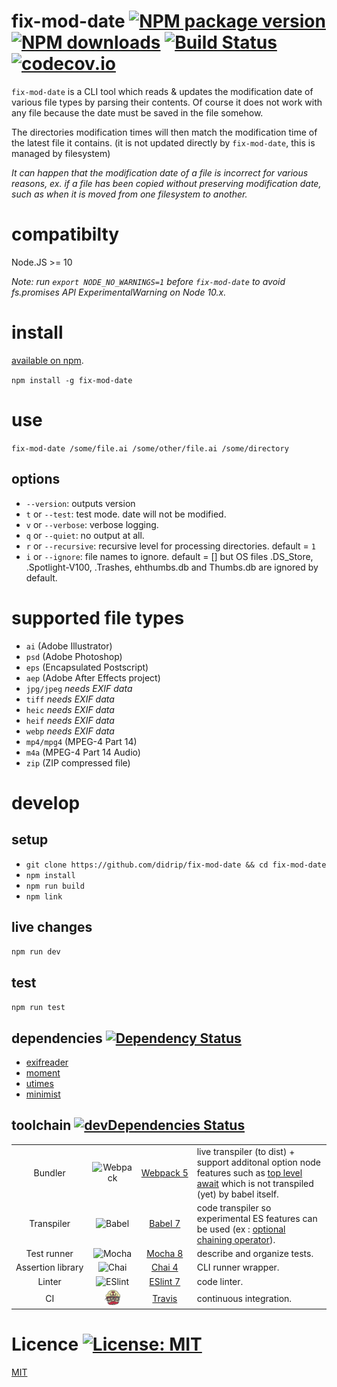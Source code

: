 # fix-mod-date [![NPM package version](https://img.shields.io/npm/v/fix-mod-date.svg?style=flat-square)](https://www.npmjs.com/package/fix-mod-date) [![NPM downloads](https://img.shields.io/npm/dm/fix-mod-date.svg?style=flat-square)](https://www.npmjs.com/package/fix-mod-date) [![Build Status](https://img.shields.io/travis/com/didrip/fix-mod-date/master?style=flat-square)](https://travis-ci.com/didrip/fix-mod-date) [![codecov.io](https://img.shields.io/coveralls/github/didrip/fix-mod-date/master.svg?style=flat-square)](http://codecov.io/github/didrip/fix-mod-date?branch=master)

`fix-mod-date` is a CLI tool which reads & updates the modification date of various file types by parsing their contents. Of course it does not work with any file because the date must be saved in the file somehow.

The directories modification times will then match the modification time of the latest file it contains. (it is not updated directly by `fix-mod-date`, this is managed by filesystem)

*It can happen that the modification date of a file is incorrect for various reasons, ex. if a file has been copied without preserving modification date, such as when it is moved from one filesystem to another.*

# compatibilty

Node.JS >= 10

*Note: run `export NODE_NO_WARNINGS=1` before `fix-mod-date` to avoid fs.promises API ExperimentalWarning on Node 10.x.*

# install

[available on npm](https://www.npmjs.com/package/fix-mod-date).

`npm install -g fix-mod-date`

# use

`fix-mod-date /some/file.ai /some/other/file.ai /some/directory`

## options

- `--version`: outputs version
- `t` or `--test`: test mode. date will not be modified.
- `v` or `--verbose`: verbose logging.
- `q` or `--quiet`: no output at all.
- `r` or `--recursive`: recursive level for processing directories. default = `1`
- `i` or `--ignore`: file names to ignore. default = [] but OS files .DS_Store, .Spotlight-V100, .Trashes, ehthumbs.db and Thumbs.db are ignored by default.

# supported file types

- `ai` (Adobe Illustrator)
- `psd` (Adobe Photoshop)
- `eps` (Encapsulated Postscript)
- `aep` (Adobe After Effects project)
- `jpg/jpeg` *needs EXIF data*
- `tiff` *needs EXIF data*
- `heic` *needs EXIF data*
- `heif` *needs EXIF data*
- `webp` *needs EXIF data*
- `mp4/mpg4` (MPEG-4 Part 14)
- `m4a` (MPEG-4 Part 14 Audio)
- `zip` (ZIP compressed file)

# develop

## setup

- `git clone https://github.com/didrip/fix-mod-date && cd fix-mod-date`
- `npm install`
- `npm run build`
- `npm link`

## live changes

`npm run dev`

## test

`npm run test`


## dependencies [![Dependency Status](https://david-dm.org/didrip/fix-mod-date.svg?style=flat-square)](https://david-dm.org/didrip/fix-mod-date) 

- [exifreader](https://github.com/mattiasw/ExifReader)
- [moment](https://github.com/moment/moment)
- [utimes](https://github.com/baileyherbert/utimes)
- [minimist](https://github.com/substack/minimist)


## toolchain [![devDependencies Status](https://david-dm.org/didrip/fix-mod-date/dev-status.svg?style=flat-square)](https://david-dm.org/didrip/fix-mod-date?type=dev)

<table align="center">
	<tr>
		<td align="center">Bundler</td>
		<td align="center"><img src="https://github.com/webpack/media/blob/master/logo/icon-square-small.svg" height="24" alt="Webpack"></td>
		<td align="center"><a href="https://github.com/webpack/webpack">Webpack&nbsp;5</a></td>
		<td align="left">live transpiler (to dist) + support additonal option node features such as <a href="https://v8.dev/features/top-level-await">top level await</a> which is not transpiled (yet) by babel itself.</td>
	</tr>
	<tr>
		<td align="center">Transpiler</td>
		<td align="center"><img src="https://github.com/babel/logo/blob/master/babel.svg" height="24" alt="Babel"></td>
		<td align="center"><a href="https://github.com/babel/babel">Babel&nbsp;7</a></td>
		<td align="left">code transpiler so experimental ES features can be used (ex : <a href="https://developer.mozilla.org/en-US/docs/Web/JavaScript/Reference/Operators/Optional_chaining">optional chaining operator</a>).</td>
	</tr>
	<tr>
		<td align="center">Test&nbsp;runner</td>
		<td align="center"><img src="https://camo.githubusercontent.com/af4bf83ab2ca125346740f9961345a24ec43b3a9/68747470733a2f2f636c6475702e636f6d2f78465646784f696f41552e737667" height="24" alt="Mocha"></td>
		<td align="center"><a href="https://github.com/mochajs/mocha">Mocha&nbsp;8</a></td>
		<td align="left">describe and organize tests.</td>
	</tr>
	<tr>
		<td align="center">Assertion&nbsp;library</td>
		<td align="center"><img src="https://camo.githubusercontent.com/431283cc1643d02167aac31067137897507c60fc/687474703a2f2f636861696a732e636f6d2f696d672f636861692d6c6f676f2e706e67" height="24" alt="Chai"></td>
		<td align="center"><a href="https://github.com/chaijs/chai">Chai&nbsp;4</a></td>
		<td align="left">CLI runner wrapper.</td>
	</tr>
	<tr>
		<td align="center">Linter</td>
		<td align="center"><img src="https://upload.wikimedia.org/wikipedia/en/thumb/e/e3/ESLint_logo.svg/128px-ESLint_logo.svg.png" height="24" alt="ESlint"></td>
		<td align="center"><a href="https://github.com/eslint/eslint">ESlint&nbsp;7</a></td>
			<td align="left">code linter.</td>
	</tr>
	<tr>
		<td align="center">CI</td>
		<td align="center"><img src="https://github.com/travis-ci/travis-web/raw/master/public/images/logos/TravisCI-Mascot-1.png" height="24" alt="Travis"></td>
		<td align="center"><a href="https://github.com/travis-ci/travis-ci">Travis</a></td>
			<td align="left">continuous integration.</td>
	</tr>
</table>

# Licence [![License: MIT](https://img.shields.io/badge/License-MIT-yellow.svg?style=flat-square)](https://opensource.org/licenses/MIT)

[MIT](LICENSE)
